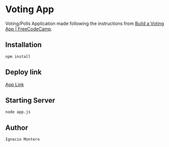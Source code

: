 # Voting App
Voting/Polls Application made following the instructions from [Build a Voting App | FreeCodeCamp](https://www.freecodecamp.org/challenges/build-a-voting-app).

## Installation

```
npm install
```

## Deploy link

[App Link](https://morning-peak-51828.herokuapp.com/)


## Starting Server
```
node app.js
```
## Author
```
Ignacio Montero
```
